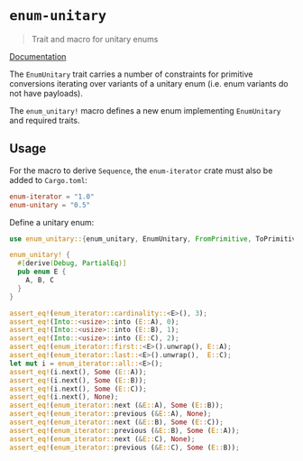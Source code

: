 # `enum-unitary`

> Trait and macro for unitary enums

[Documentation](https://docs.rs/enum-unitary)

The `EnumUnitary` trait carries a number of constraints for primitive
conversions iterating over variants of a unitary enum (i.e. enum variants do not
have payloads).

The `enum_unitary!` macro defines a new enum implementing `EnumUnitary` and
required traits.

## Usage

For the macro to derive `Sequence`, the `enum-iterator` crate must also be added
to `Cargo.toml`:
```toml
enum-iterator = "1.0"
enum-unitary = "0.5"
```

Define a unitary enum:
```rust
use enum_unitary::{enum_unitary, EnumUnitary, FromPrimitive, ToPrimitive};

enum_unitary! {
  #[derive(Debug, PartialEq)]
  pub enum E {
    A, B, C
  }
}

assert_eq!(enum_iterator::cardinality::<E>(), 3);
assert_eq!(Into::<usize>::into (E::A), 0);
assert_eq!(Into::<usize>::into (E::B), 1);
assert_eq!(Into::<usize>::into (E::C), 2);
assert_eq!(enum_iterator::first::<E>().unwrap(), E::A);
assert_eq!(enum_iterator::last::<E>().unwrap(),  E::C);
let mut i = enum_iterator::all::<E>();
assert_eq!(i.next(), Some (E::A));
assert_eq!(i.next(), Some (E::B));
assert_eq!(i.next(), Some (E::C));
assert_eq!(i.next(), None);
assert_eq!(enum_iterator::next (&E::A), Some (E::B));
assert_eq!(enum_iterator::previous (&E::A), None);
assert_eq!(enum_iterator::next (&E::B), Some (E::C));
assert_eq!(enum_iterator::previous (&E::B), Some (E::A));
assert_eq!(enum_iterator::next (&E::C), None);
assert_eq!(enum_iterator::previous (&E::C), Some (E::B));
```
